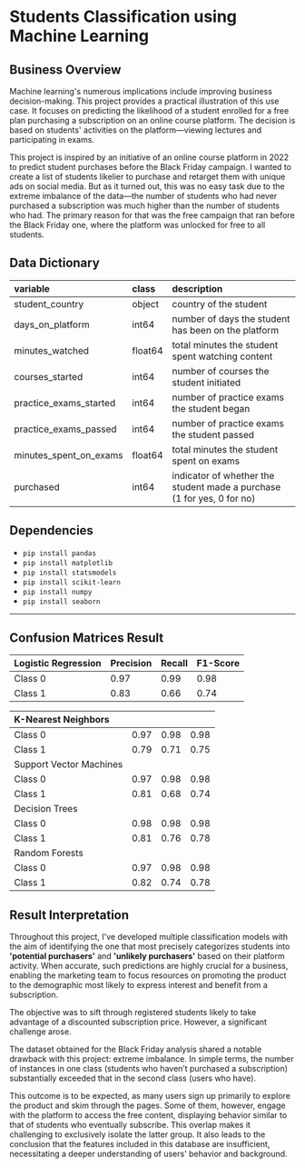 # Students Classification using Machine Learning

## Business Overview
Machine learning's numerous implications include improving business decision-making. This project provides a practical illustration of this use case. It focuses on predicting the likelihood of a student enrolled for a free plan purchasing a subscription on an online course platform. The decision is based on students' activities on the platform—viewing lectures and participating in exams.

This project is inspired by an initiative of an online course platform in 2022 to predict student purchases before the Black Friday campaign. I wanted to create a list of students likelier to purchase and retarget them with unique ads on social media. But as it turned out, this was no easy task due to the extreme imbalance of the data—the number of students who had never purchased a subscription was much higher than the number of students who had. The primary reason for that was the free campaign that ran before the Black Friday one, where the platform was unlocked for free to all students.

## Data Dictionary
|variable                       |class     |description |
|:------------------------------|:---------|:-----------|
student_country        |object| country of the student
days_on_platform       |int64 | number of days the student has been on the platform
minutes_watched        |float64 | total minutes the student spent watching content
courses_started        |int64 | number of courses the student initiated
practice_exams_started  |int64 | number of practice exams the student began
practice_exams_passed   |int64 | number of practice exams the student passed
minutes_spent_on_exams  |float64 | total minutes the student spent on exams
purchased              |int64 | indicator of whether the student made a purchase (1 for yes, 0 for no)

## Dependencies
*   `pip install pandas`
*   `pip install matplotlib`
*   `pip install statsmodels`
*   `pip install scikit-learn`
*   `pip install numpy`
*   `pip install seaborn`

---

## Confusion Matrices Result
|Logistic Regression                       |Precision	     |Recall	 |F1-Score	 |
|:------------------------------|:---------|:-----------|:-----------|
Class 0       |0.97	|0.99	|0.98	
Class 1       |0.83	|0.66	|0.74

|K-Nearest Neighbors                      |	     |	     |	     |
|:------------------------------|:---------|:-----------|:-----------|
Class 0       |0.97	|0.98	|0.98	
Class 1       |0.79	|0.71	|0.75
|Support Vector Machines                      |	     |	     |	     |
Class 0       |0.97	|0.98	|0.98	
Class 1       |0.81	|0.68	|0.74
|Decision Trees                      |	     |	     |	     |
Class 0       |0.98	|0.98	|0.98	
Class 1       |0.81	|0.76	|0.78
|Random Forests                     |	     |	     |	     |
Class 0       |0.97	|0.98	|0.98	
Class 1       |0.82	|0.74	|0.78

## Result Interpretation
Throughout this project, I've developed multiple classification models with the aim of identifying the one that most precisely categorizes students into **'potential purchasers'** and **'unlikely purchasers'** based on their platform activity. When accurate, such predictions are highly crucial for a business, enabling the marketing team to focus resources on promoting the product to the demographic most likely to express interest and benefit from a subscription.

The objective was to sift through registered students likely to take advantage of a discounted subscription price. However, a significant challenge arose.

The dataset obtained for the Black Friday analysis shared a notable drawback with this project: extreme imbalance. In simple terms, the number of instances in one class (students who haven’t purchased a subscription) substantially exceeded that in the second class (users who have).

This outcome is to be expected, as many users sign up primarily to explore the product and skim through the pages. Some of them, however, engage with the platform to access the free content, displaying behavior similar to that of students who eventually subscribe. This overlap makes it challenging to exclusively isolate the latter group. It also leads to the conclusion that the features included in this database are insufficient, necessitating a deeper understanding of users' behavior and background.

